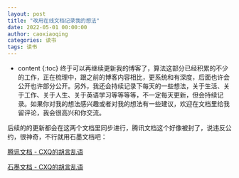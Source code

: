 ```yaml
---
layout: post
title: "改用在线文档记录我的想法"
date: 2022-05-01 00:00:00
author: caoxiaoqing
categories: 读书
tags: 读书
---
```


* content
{:toc}
终于可以再继续更新我的博客了，算法这部分已经积累的不少的工作，正在梳理中，跟之前的博客内容相比，更系统和有深度，后面也许会公开也许部分公开。另外，我还会持续记录下每天的一些想法，关于生活、关于工作、关于人生、关于英语学习等等等等，不一定每天更新，但会持续记录。如果你对我的想法感兴趣或者对我的想法有一些建议，欢迎在文档里给我留评论，我会很高兴和你交流。

后续的的更新都会在这两个文档里同步进行，腾讯文档这个好像被封了，说违反公约，很神奇，不行就用石墨文档吧：

[腾讯文档 - CXQ的胡言乱语](https://docs.qq.com/doc/DRFRPamRSUVZ5UHVQ)

[石墨文档 - CXQ的胡言乱语](https://shimo.im/docs/KlkKVz4PMOiKamqd)